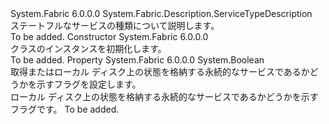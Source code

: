 <Type Name="StatefulServiceTypeDescription" FullName="System.Fabric.Description.StatefulServiceTypeDescription">
  <TypeSignature Language="C#" Value="public sealed class StatefulServiceTypeDescription : System.Fabric.Description.ServiceTypeDescription" />
  <TypeSignature Language="ILAsm" Value=".class public auto ansi sealed beforefieldinit StatefulServiceTypeDescription extends System.Fabric.Description.ServiceTypeDescription" />
  <TypeSignature Language="DocId" Value="T:System.Fabric.Description.StatefulServiceTypeDescription" />
  <TypeSignature Language="VB.NET" Value="Public NotInheritable Class StatefulServiceTypeDescription&#xA;Inherits ServiceTypeDescription" />
  <TypeSignature Language="F#" Value="type StatefulServiceTypeDescription = class&#xA;    inherit ServiceTypeDescription" />
  <AssemblyInfo>
    <AssemblyName>System.Fabric</AssemblyName>
    <AssemblyVersion>6.0.0.0</AssemblyVersion>
  </AssemblyInfo>
  <Base>
    <BaseTypeName>System.Fabric.Description.ServiceTypeDescription</BaseTypeName>
  </Base>
  <Interfaces />
  <Docs>
    <summary>
      <para>ステートフルなサービスの種類について説明します。</para>
    </summary>
    <remarks>To be added.</remarks>
  </Docs>
  <Members>
    <Member MemberName=".ctor">
      <MemberSignature Language="C#" Value="public StatefulServiceTypeDescription ();" />
      <MemberSignature Language="ILAsm" Value=".method public hidebysig specialname rtspecialname instance void .ctor() cil managed" />
      <MemberSignature Language="DocId" Value="M:System.Fabric.Description.StatefulServiceTypeDescription.#ctor" />
      <MemberSignature Language="VB.NET" Value="Public Sub New ()" />
      <MemberType>Constructor</MemberType>
      <AssemblyInfo>
        <AssemblyName>System.Fabric</AssemblyName>
        <AssemblyVersion>6.0.0.0</AssemblyVersion>
      </AssemblyInfo>
      <Parameters />
      <Docs>
        <summary>
          <para><see cref="T:System.Fabric.Description.StatefulServiceTypeDescription" /> クラスのインスタンスを初期化します。 </para>
        </summary>
        <remarks>To be added.</remarks>
      </Docs>
    </Member>
    <Member MemberName="HasPersistedState">
      <MemberSignature Language="C#" Value="public bool HasPersistedState { get; set; }" />
      <MemberSignature Language="ILAsm" Value=".property instance bool HasPersistedState" />
      <MemberSignature Language="DocId" Value="P:System.Fabric.Description.StatefulServiceTypeDescription.HasPersistedState" />
      <MemberSignature Language="VB.NET" Value="Public Property HasPersistedState As Boolean" />
      <MemberSignature Language="F#" Value="member this.HasPersistedState : bool with get, set" Usage="System.Fabric.Description.StatefulServiceTypeDescription.HasPersistedState" />
      <MemberType>Property</MemberType>
      <AssemblyInfo>
        <AssemblyName>System.Fabric</AssemblyName>
        <AssemblyVersion>6.0.0.0</AssemblyVersion>
      </AssemblyInfo>
      <ReturnValue>
        <ReturnType>System.Boolean</ReturnType>
      </ReturnValue>
      <Docs>
        <summary>
          <para>取得またはローカル ディスク上の状態を格納する永続的なサービスであるかどうかを示すフラグを設定します。</para>
        </summary>
        <value>
          <para>ローカル ディスク上の状態を格納する永続的なサービスであるかどうかを示すフラグです。</para>
        </value>
        <remarks>To be added.</remarks>
      </Docs>
    </Member>
  </Members>
</Type>